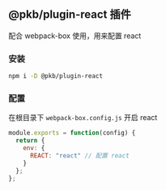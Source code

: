 ## @pkb/plugin-react 插件

配合 webpack-box 使用，用来配置 react

### 安装

```bash
npm i -D @pkb/plugin-react
```

### 配置

在根目录下 `webpack-box.config.js` 开启 react

```js
module.exports = function(config) {
  return {
    env: {
      REACT: "react" // 配置 react
    }
  };
};
```
